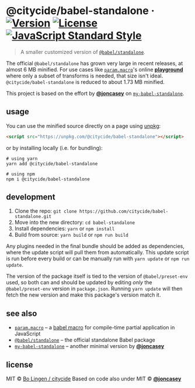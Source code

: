 # @citycide/babel-standalone &middot; [![Version](https://flat.badgen.net/npm/v/@citycide/babel-standalone)](https://www.npmjs.com/package/@citycide/babel-standalone) [![License](https://flat.badgen.net/npm/license/@citycide/babel-standalone)](https://www.npmjs.com/package/@citycide/babel-standalone) [![JavaScript Standard Style](https://flat.badgen.net/badge/code%20style/standard/green)](https://standardjs.com)

> A smaller customized version of [`@babel/standalone`][babel-standalone].

The official `@babel/standalone` has grown very large in recent releases,
at almost 6 MB minified. For use cases like [`param.macro`][param-macro]'s
online [**playground**][playground] where only a subset of transforms is
needed, that size isn't ideal. `@citycide/babel-standalone` is reduced to
about 1.73 MB minified.

This project is based on the effort by [**@joncasey**](https://github.com/joncasey)
on [`my-babel-standalone`][my-babel-standalone].

## usage

You can use the minified source directly on a page using [unpkg][unpkg]:

```html
<script src="https://unpkg.com/@citycide/babel-standalone"></script>
```

or by installing locally (i.e. for bundling):

```console
# using yarn
yarn add @citycide/babel-standalone

# using npm
npm i @citycide/babel-standalone
```

## development

1. Clone the repo: `git clone https://github.com/citycide/babel-standalone.git`
2. Move into the new directory: `cd babel-standalone`
3. Install dependencies: `yarn` or `npm install`
4. Build from source: `yarn build` or `npm run build`

Any plugins needed in the final bundle should be added as dependencies, where
the update script will pull them from automatically. This update script is run
before every build or can be manually run with `yarn update` or `npm run update`.

The version of the package itself is tied to the version of `@babel/preset-env`
used, so both can and should be updated by editing _only_ the `@babel/preset-env`
version in `package.json`. Running `yarn update` will then fetch the new version
and make this package's version match it.

## see also

* [`param.macro`][param-macro] &ndash; a [babel macro][babel-plugin-macros] for compile-time partial application in JavaScript
* [`@babel/standalone`][babel-standalone] &ndash; the official standalone Babel package
* [`my-babel-standalone`][my-babel-standalone] &ndash; another minimal version by [**@joncasey**](https://github.com/joncasey)

## license

MIT © [Bo Lingen / citycide](https://github.com/citycide)
Based on code also under MIT © [**@joncasey**](https://github.com/joncasey)

[babel-standalone]: https://github.com/babel/babel/tree/master/packages/babel-standalone
[my-babel-standalone]: https://github.com/joncasey/my-babel-standalone
[unpkg]: https://unpkg.com
[param-macro]: https://github.com/citycide/param.macro
[babel-plugin-macros]: https://github.com/kentcdodds/babel-plugin-macros
[playground]: https://citycide.github.io/param.macro

